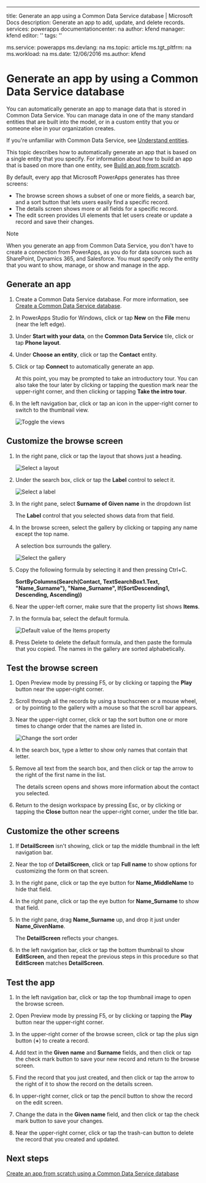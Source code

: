 ---
title: Generate an app using a Common Data Service database | Microsoft Docs
description: Generate an app to add, update, and delete records.
services: powerapps
documentationcenter: na
author: kfend
manager: kfend
editor: ''
tags: ''

ms.service: powerapps
ms.devlang: na
ms.topic: article
ms.tgt_pltfrm: na
ms.workload: na
ms.date: 12/06/2016
ms.author: kfend


# Generate an app by using a Common Data Service database
You can automatically generate an app to manage data that is stored in Common Data Service. You can manage data in one of the many standard entities that are built into the model, or in a custom entity that you or someone else in your organization creates.

If you're unfamiliar with Common Data Service, see [Understand entities](data-platform-intro.md).

This topic describes how to automatically generate an app that is based on a single entity that you specify. For information about how to build an app that is based on more than one entity, see [Build an app from scratch](data-platform-create-app-scratch.md).

By default, every app that Microsoft PowerApps generates has three screens:

* The browse screen shows a subset of one or more fields, a search bar, and a sort button that lets users easily find a specific record.
* The details screen shows more or all fields for a specific record.
* The edit screen provides UI elements that let users create or update a record and save their changes.

> [!NOTE]
> When you generate an app from Common Data Service, you don't have to create a connection from PowerApps, as you do for data sources such as SharePoint, Dynamics 365, and Salesforce. You must specify only the entity that you want to show, manage, or show and manage in the app.

## Generate an app
1. Create a Common Data Service database. For more information, see [Create a Common Data Service database](create-database.md).

2. In PowerApps Studio for Windows, click or tap **New** on the **File** menu (near the left edge).

3. Under **Start with your data**, on the **Common Data Service** tile, click or tap **Phone layout**.

4. Under **Choose an entity**, click or tap the **Contact** entity.

5. Click or tap **Connect** to automatically generate an app.

    At this point, you may be prompted to take an introductory tour. You can also take the tour later by clicking or tapping the question mark near the upper-right corner, and then clicking or tapping **Take the intro tour**.

6. In the left navigation bar, click or tap an icon in the upper-right corner to switch to the thumbnail view.

    ![Toggle the views](./media/data-platform-create-app/toggle-view.png)

## Customize the browse screen
1. In the right pane, click or tap the layout that shows just a heading.

    ![Select a layout](./media/data-platform-create-app/choose-gallery-layout.png)

2. Under the search box, click or tap the **Label** control to select it.

    ![Select a label](./media/data-platform-create-app/select-textbox.png)

3. In the right pane, select **Surname of Given name** in the dropdown list

    The **Label** control that you selected shows data from that field.

4. In the browse screen, select the gallery by clicking or tapping any name except the top name.

    A selection box surrounds the gallery.

    ![Select the gallery](./media/data-platform-create-app/select-gallery.png)

5. Copy the following formula by selecting it and then pressing Ctrl+C.

    **SortByColumns(Search(Contact, TextSearchBox1.Text, "Name_Surname"), "Name_Surname", If(SortDescending1, Descending, Ascending))**

6. Near the upper-left corner, make sure that the property list shows **Items**.

7. In the formula bar, select the default formula.

    ![Default value of the Items property](./media/data-platform-create-app/default-items.png)

8. Press Delete to delete the default formula, and then paste the formula that you copied. The names in the gallery are sorted alphabetically.

## Test the browse screen
1. Open Preview mode by pressing F5, or by clicking or tapping the **Play** button near the upper-right corner.

2. Scroll through all the records by using a touchscreen or a mouse wheel, or by pointing to the gallery with a mouse so that the scroll bar appears.

3. Near the upper-right corner, click or tap the sort button one or more times to change order that the names are listed in.

    ![Change the sort order](./media/data-platform-create-app/sort-button.png)

4. In the search box, type a letter to show only names that contain that letter.

5. Remove all text from the search box, and then click or tap the arrow to the right of the first name in the list.

    The details screen opens and shows more information about the contact you selected.

6. Return to the design workspace by pressing Esc, or by clicking or tapping the **Close** button near the upper-right corner, under the title bar.

## Customize the other screens
1. If **DetailScreen** isn't showing, click or tap the middle thumbnail in the left navigation bar.

2. Near the top of **DetailScreen**, click or tap **Full name**  to show options for customizing the form on that screen.

3. In the right pane, click or tap the eye button for **Name_MiddleName** to hide that field.

4. In the right pane, click or tap the eye button for **Name_Surname** to show that field.

5. In the right pane, drag **Name_Surname** up, and drop it just under **Name_GivenName**.

    The **DetailScreen** reflects your changes.

6. In the left navigation bar, click or tap the bottom thumbnail to show **EditScreen**, and then repeat the previous steps in this procedure so that **EditScreen** matches **DetailScreen**.

## Test the app
1. In the left navigation bar, click or tap the top thumbnail image to open the browse screen.

2. Open Preview mode by pressing F5, or by clicking or tapping the **Play** button near the upper-right corner.

3. In the upper-right corner of the browse screen, click or tap the plus sign button (**+**) to create a record.

4. Add text in the **Given name** and **Surname** fields, and then click or tap the check mark button to save your new record and return to the browse screen.

5. Find the record that you just created, and then click or tap the arrow to the right of it to show the record on the details screen.

6. In upper-right corner, click or tap the pencil button to show the record on the edit screen.

7. Change the data in the **Given name** field, and then click or tap the check mark button to save your changes.

8. Near the upper-right corner, click or tap the trash-can button to delete the record that you created and updated.

## Next steps
[Create an app from scratch using a Common Data Service database](data-platform-create-app-scratch.md)
